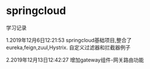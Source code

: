 # springcloud
学习记录

1.2019年12月6日12:21:53
  springcloud基础项目,整合了eureka,feign,zuul,Hystrix.
  自定义过滤器和拦截器例子

2.2019年12月13日12:42:27
  增加gateway组件-网关路由功能
